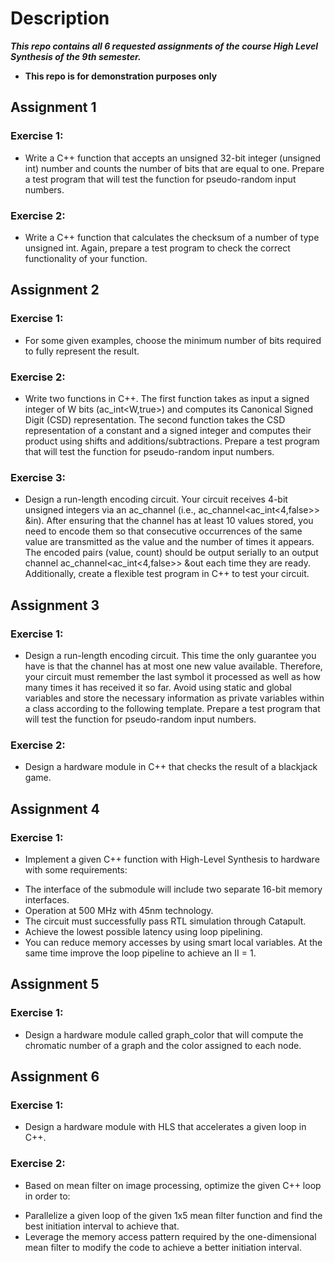 # Description
***This repo contains all 6 requested assignments of the course **High Level Synthesis** of the 9th semester.***

* **This repo is for demonstration purposes only**

## Assignment 1

### Exercise 1:
* Write a C++ function that accepts an unsigned 32-bit integer (unsigned int) number and counts the number of bits that are equal to one. Prepare a test program that will test the function for pseudo-random input numbers.

### Exercise 2:
* Write a C++ function that calculates the checksum of a number of type unsigned int. Again, prepare a test program to check the correct functionality of your function.

## Assignment 2

### Exercise 1:
* For some given examples, choose the minimum number of bits required to fully represent the result.

### Exercise 2:
* Write two functions in C++. The first function takes as input a signed integer of W bits (ac_int<W,true>) and computes its Canonical Signed Digit (CSD) representation. The second function takes the CSD representation of a constant and a signed integer and computes their product using shifts and additions/subtractions. Prepare a test program that will test the function for pseudo-random input numbers.

### Exercise 3:
* Design a run-length encoding circuit. Your circuit receives 4-bit unsigned integers via an ac_channel (i.e., ac_channel<ac_int<4,false>> &in). After ensuring that the channel has at least 10 values stored, you need to encode them so that consecutive occurrences of the same value are transmitted as the value and the number of times it appears. The encoded pairs (value, count) should be output serially to an output channel ac_channel<ac_int<4,false>> &out each time they are ready. Additionally, create a flexible test program in C++ to test your circuit.

## Assignment 3

### Exercise 1:
* Design a run-length encoding circuit. This time the only guarantee you have is that the channel has at most one new value available. Therefore, your circuit must remember the last symbol it processed as well as how many times it has received it so far. Avoid using static and global variables and store the necessary information as private variables within a class according to the following template. Prepare a test program that will test the function for pseudo-random input numbers.

### Exercise 2:
* Design a hardware module in C++ that checks the result of a blackjack game.

## Assignment 4

### Exercise 1:
* Implement a given C++ function with High-Level Synthesis to hardware with some requirements:

- The interface of the submodule will include two separate 16-bit memory interfaces.
-  Operation at 500 MHz with 45nm technology.
- The circuit must successfully pass RTL simulation through Catapult.
- Achieve the lowest possible latency using loop pipelining.
- You can reduce memory accesses by using smart local variables. At the same time improve the loop pipeline to achieve an II = 1.

## Assignment 5

### Exercise 1:
* Design a hardware module called graph_color that will compute the chromatic number of a graph and the color assigned to each node.

## Assignment 6

### Exercise 1:
* Design a hardware module with HLS that accelerates a given loop in C++.

### Exercise 2:

* Based on mean filter on image processing, optimize the given C++ loop in order to:

- Parallelize a given loop of the given 1x5 mean filter function and find the best initiation interval to achieve that.
- Leverage the memory access pattern required by the one-dimensional mean filter to modify the code to achieve a better initiation interval.